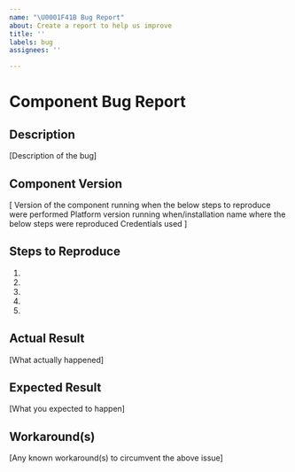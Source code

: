 ```yaml
---
name: "\U0001F41B Bug Report"
about: Create a report to help us improve
title: ''
labels: bug
assignees: ''

---
```


<!---
How to Report Bugs and Suggest Product & Ecosystem Improvements:
https://paper.dropbox.com/doc/How-to-Report-Bugs-and-Suggest-Product-Ecosystem-Improvements--BGV4EfgBmCf9BEYOFHOonxxGAQ-l7r9iojTkeAovyib1xY5s
-->

# Component Bug Report

## Description

[Description of the bug]

## Component Version

[
  Version of the component running when the below steps to reproduce were performed
  Platform version running when/installation name where the below steps were reproduced
  Credentials used
]

## Steps to Reproduce

1.
2.
3.
4.
5.

## Actual Result

[What actually happened]

## Expected Result

[What you expected to happen]

## Workaround(s)

[Any known workaround(s) to circumvent the above issue]
